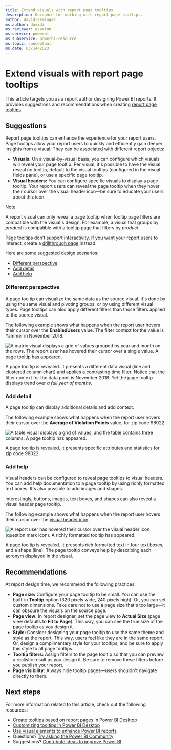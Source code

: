 ```yaml
---
title: Extend visuals with report page tooltips
description: Guidance for working with report page tooltips.
author: davidiseminger
ms.author: davidi
ms.reviewer: asaxton
ms.service: powerbi
ms.subservice: powerbi-resource
ms.topic: conceptual
ms.date: 03/14/2023
---
```


# Extend visuals with report page tooltips

This article targets you as a report author designing Power BI reports. It provides suggestions and recommendations when creating [report page tooltips](../create-reports/desktop-tooltips.md).

## Suggestions

Report page tooltips can enhance the experience for your report users. Page tooltips allow your report users to quickly and efficiently gain deeper insights from a visual. They can be associated with different report objects:

- **Visuals:** On a visual-by-visual basis, you can configure which visuals will reveal your page tooltip. Per visual, it's possible to have the visual reveal no tooltip, default to the visual tooltips (configured in the visual fields pane), or use a specific page tooltip.
- **Visual headers:** You can configure specific visuals to display a page tooltip. Your report users can reveal the page tooltip when they hover their cursor over the visual header icon—be sure to educate your users about this icon.

> [!NOTE]
> A report visual can only reveal a page tooltip when tooltip page filters are compatible with the visual's design. For example, a visual that groups by _product_ is compatible with a tooltip page that filters by _product_.
>
> Page tooltips don't support interactivity. If you want your report users to interact, create a [drillthrough page](../create-reports/desktop-drillthrough.md) instead.
>

Here are some suggested design scenarios:

- [Different perspective](#different-perspective)
- [Add detail](#add-detail)
- [Add help](#add-help)

### Different perspective

A page tooltip can visualize the same data as the source visual. It's done by using the same visual and pivoting groups, or by using different visual types. Page tooltips can also apply different filters than those filters applied to the source visual.

The following example shows what happens when the report user hovers their cursor over the **EnabledUsers** value. The filter context for the value is Yammer in November 2018.

![A matrix visual displays a grid of values grouped by year and month on the rows. The report user has hovered their cursor over a single value. A page tooltip has appeared.](media/report-page-tooltips/suggestion-different-perspective.png)

A page tooltip is revealed. It presents a different data visual (line and clustered column chart) and applies a contrasting time filter. Notice that the filter context for the data point is November 2018. Yet the page tooltip displays trend over _a full year of months_.

### Add detail

A page tooltip can display additional details and add context.

The following example shows what happens when the report user hovers their cursor over the **Average of Violation Points** value, for zip code 98022.

![A table visual displays a grid of values, and the table contains three columns. A page tooltip has appeared.](media/report-page-tooltips/suggestion-add-details.png)

A page tooltip is revealed. It presents specific attributes and statistics for zip code 98022.

### Add help

Visual headers can be configured to reveal page tooltips to visual headers. You can add help documentation to a page tooltip by using richly formatted text boxes. It's also possible to add images and shapes.

Interestingly, buttons, images, text boxes, and shapes can also reveal a visual header page tooltip.

The following example shows what happens when the report user hovers their cursor over the [visual header icon](../create-reports/desktop-visual-elements-for-reports.md).

![A report user has hovered their cursor over the visual header icon (question mark icon). A richly formatted tooltip has appeared.](media/report-page-tooltips/suggestion-add-help.png)

A page tooltip is revealed. It presents rich formatted text in four text boxes, and a shape (line). The page tooltip conveys help by describing each acronym displayed in the visual.

## Recommendations

At report design time, we recommend the following practices:

- **Page size:** Configure your page tooltip to be small. You can use the built-in **Tooltip** option (320 pixels wide, 240 pixels high). Or, you can set custom dimensions. Take care not to use a page size that's too large—it can obscure the visuals on the source page.
- **Page view:** In report designer, set the page view to **Actual Size** (page view defaults to **Fit to Page**). This way, you can see the true size of the page tooltip as you design it.
- **Style:** Consider designing your page tooltip to use the same theme and style as the report. This way, users feel like they are in the same report. Or, design a complimentary style for your tooltips, and be sure to apply this style to all page tooltips.
- **Tooltip filters:** Assign filters to the page tooltip so that you can preview a realistic result as you design it. Be sure to remove these filters before you publish your report.
- **Page visibility:** Always hide tooltip pages—users shouldn't navigate directly to them.

## Next steps

For more information related to this article, check out the following resources:

- [Create tooltips based on report pages in Power BI Desktop](../create-reports/desktop-tooltips.md)
- [Customizing tooltips in Power BI Desktop](../create-reports/desktop-custom-tooltips.md)
- [Use visual elements to enhance Power BI reports](../create-reports/desktop-visual-elements-for-reports.md)
- Questions? [Try asking the Power BI Community](https://community.powerbi.com/)
- Suggestions? [Contribute ideas to improve Power BI](https://ideas.powerbi.com/)
